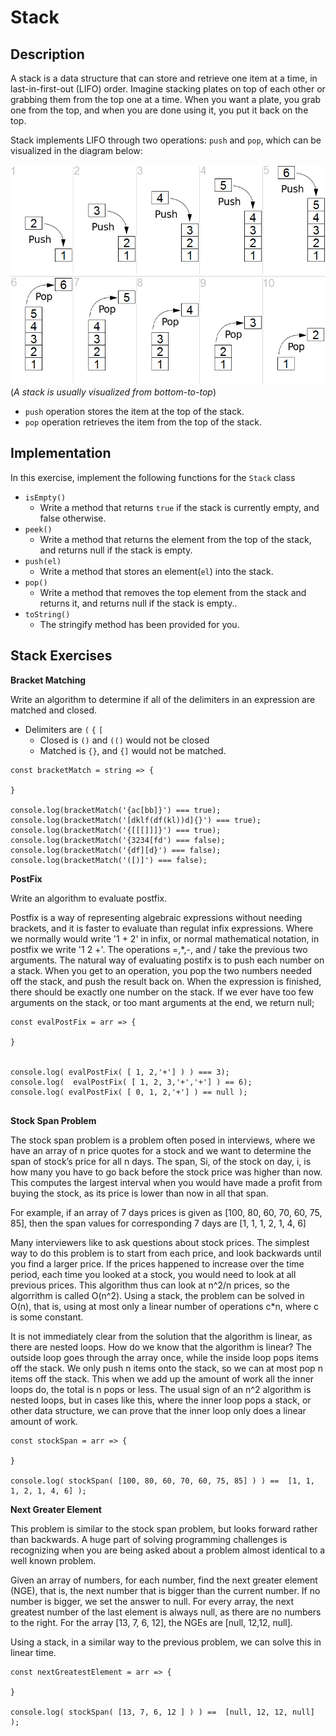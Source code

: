 # Stack

## Description

A stack is a data structure that can store and retrieve one item at a time, in last-in-first-out (LIFO) order.  Imagine stacking plates on top of each other or grabbing them from the top one at a time.  When you want a plate, you grab one from the top, and when you are done using it, you put it back on the top.

Stack implements LIFO through two operations: `push` and `pop`, which can be visualized in the diagram below:

![Queing operations](../../../assets/stack.png)
(_A stack is usually visualized from bottom-to-top_)

- `push` operation stores the item at the top of the stack.
- `pop` operation retrieves the item from the top of the stack.

## Implementation

In this exercise, implement the following functions for the `Stack` class

- `isEmpty()`
  - Write a method that returns `true` if the stack is currently empty, and false otherwise.
- `peek()`
  - Write a method that returns the element from the top of the stack, and returns null if the stack is empty.
- `push(el)`
  - Write a method that stores an element(`el`) into the stack.
- `pop()`
  - Write a method that removes the top element from the stack and returns it, and returns null if the stack is empty..
- `toString()`
  - The stringify method has been provided for you.

## Stack Exercises

**Bracket Matching**

Write an algorithm to determine if all of the delimiters in an expression are matched and closed.



- Delimiters are `(` `{` `[`
  - Closed is `()` and `(()` would not be closed
  - Matched is `{}`, and `{]` would not be matched.

```
const bracketMatch = string => {

}

console.log(bracketMatch('{ac[bb]}') === true);
console.log(bracketMatch('[dklf(df(kl))d]{}') === true);
console.log(bracketMatch('{[[[]]]}') === true);
console.log(bracketMatch('{3234[fd') === false);
console.log(bracketMatch('{df][d}') === false);
console.log(bracketMatch('([)]') === false);
```

**PostFix**

Write an algorithm to evaluate postfix.  

Postfix is a way of representing algebraic expressions without needing brackets, and it is faster to evaluate than regulat infix expressions.  Where we normally would write '1 + 2' in infix, or normal mathematical notation, in postfix we write '1 2 +'.  The operations =,*,-, and / take the previous two arguments.  The natural way of evaluating postifx is to push each number on a stack.  When you get to an operation, you pop the two numbers needed off the stack, and push the result back on.  When the expression is finished, there should be exactly one number on the stack. If we ever have too few arguments on the stack, or too mant arguments at the end, we return null; 

```
const evalPostFix = arr => { 

}


console.log( evalPostFix( [ 1, 2,'+'] ) ) === 3);
console.log(  evalPostFix( [ 1, 2, 3,'+','+'] ) == 6);
console.log( evalPostFix( [ 0, 1, 2,'+'] ) == null );


```

**Stock Span Problem**

The stock span problem is a problem often posed in interviews,  where we have an array of n  price quotes for a stock and we want  to determine the span of stock’s price for all n days. 
The span, Si, of the stock on day, i, is how many you have to go back before the stock price was higher than now. This computes the largest interval when you would have made a profit from buying the stock, as its price is lower than now in all that span.

For example, if an array of 7 days prices is given as [100, 80, 60, 70, 60, 75, 85], then the span values for corresponding 7 days are [1, 1, 1, 2, 1, 4, 6]

Many interviewers like to ask questions about stock prices.  The simplest way to do this problem is to start from each price, and look backwards until you find a larger price.  If the prices happened to increase over the time period, each time you looked at a stock, you would need to look at all previous prices.  This algorithm thus can look at n^2/n prices, so the algorrithm is called O(n^2).  Using a stack, the problem can be solved in O(n), that is, using at most only a linear number of operations  c*n, where c is some constant.  

It is not immediately clear from the solution that the algorithm is linear, as there are nested loops.  How do we know that the algorithm is linear?  The outside loop goes through the array once, while the inside loop pops items off the stack.  We only push n items onto the stack, so we can at most pop n items off the stack.  This when we add up the amount of work all the inner loops do, the total is n pops or less.  The usual sign of an n^2 algorithm is nested loops, but in cases like this, where the inner loop pops a stack, or other data structure, we can prove that the inner loop only does a linear amount of work.  


```
const stockSpan = arr => { 

}

console.log( stockSpan( [100, 80, 60, 70, 60, 75, 85] ) ) ==  [1, 1, 1, 2, 1, 4, 6] );

```

**Next Greater Element**


This problem is similar to the stock span problem, but looks forward rather than backwards.  A huge part of solving programming challenges is recognizing when you are being asked about a problem almost identical to a well known problem.  

Given an array of numbers, for each number, find the next greater element (NGE), that is, the next number that is bigger than the current number.  If no number is bigger, we set the answer to null.  For every array, the next greatest number of the last element is always null, as there are no numbers to the right.  For the array  [13, 7, 6, 12], the NGEs are [null, 12,12, null].  

Using a stack, in a similar way to the previous problem, we can solve this in linear time.  


```
const nextGreatestElement = arr => { 

}

console.log( stockSpan( [13, 7, 6, 12 ] ) ) ==  [null, 12, 12, null] );

```



